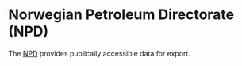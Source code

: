 # Norwegian Petroleum Directorate (NPD)
The [NPD](https://npd.no/en) provides publically accessible data for export.  
